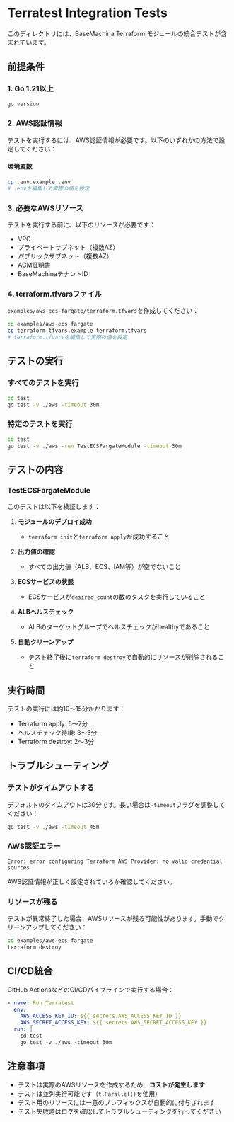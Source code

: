 # Terratest Integration Tests

このディレクトリには、BaseMachina Terraform モジュールの統合テストが含まれています。

## 前提条件

### 1. Go 1.21以上

```bash
go version
```

### 2. AWS認証情報

テストを実行するには、AWS認証情報が必要です。以下のいずれかの方法で設定してください：

#### 環境変数

```bash
cp .env.example .env
# .envを編集して実際の値を設定
```

### 3. 必要なAWSリソース

テストを実行する前に、以下のリソースが必要です：

- VPC
- プライベートサブネット（複数AZ）
- パブリックサブネット（複数AZ）
- ACM証明書
- BaseMachinaテナントID

### 4. terraform.tfvarsファイル

`examples/aws-ecs-fargate/terraform.tfvars`を作成してください：

```bash
cd examples/aws-ecs-fargate
cp terraform.tfvars.example terraform.tfvars
# terraform.tfvarsを編集して実際の値を設定
```

## テストの実行

### すべてのテストを実行

```bash
cd test
go test -v ./aws -timeout 30m
```

### 特定のテストを実行

```bash
cd test
go test -v ./aws -run TestECSFargateModule -timeout 30m
```

## テストの内容

### TestECSFargateModule

このテストは以下を検証します：

1. **モジュールのデプロイ成功**
   - `terraform init`と`terraform apply`が成功すること

2. **出力値の確認**
   - すべての出力値（ALB、ECS、IAM等）が空でないこと

3. **ECSサービスの状態**
   - ECSサービスが`desired_count`の数のタスクを実行していること

4. **ALBヘルスチェック**
   - ALBのターゲットグループでヘルスチェックがhealthyであること

5. **自動クリーンアップ**
   - テスト終了後に`terraform destroy`で自動的にリソースが削除されること

## 実行時間

テストの実行には約10〜15分かかります：
- Terraform apply: 5〜7分
- ヘルスチェック待機: 3〜5分
- Terraform destroy: 2〜3分

## トラブルシューティング

### テストがタイムアウトする

デフォルトのタイムアウトは30分です。長い場合は`-timeout`フラグを調整してください：

```bash
go test -v ./aws -timeout 45m
```

### AWS認証エラー

```
Error: error configuring Terraform AWS Provider: no valid credential sources
```

AWS認証情報が正しく設定されているか確認してください。

### リソースが残る

テストが異常終了した場合、AWSリソースが残る可能性があります。手動でクリーンアップしてください：

```bash
cd examples/aws-ecs-fargate
terraform destroy
```

## CI/CD統合

GitHub ActionsなどのCI/CDパイプラインで実行する場合：

```yaml
- name: Run Terratest
  env:
    AWS_ACCESS_KEY_ID: ${{ secrets.AWS_ACCESS_KEY_ID }}
    AWS_SECRET_ACCESS_KEY: ${{ secrets.AWS_SECRET_ACCESS_KEY }}
  run: |
    cd test
    go test -v ./aws -timeout 30m
```

## 注意事項

- テストは実際のAWSリソースを作成するため、**コストが発生します**
- テストは並列実行可能です（`t.Parallel()`を使用）
- テスト用のリソースには一意のプレフィックスが自動的に付与されます
- テスト失敗時はログを確認してトラブルシューティングを行ってください
